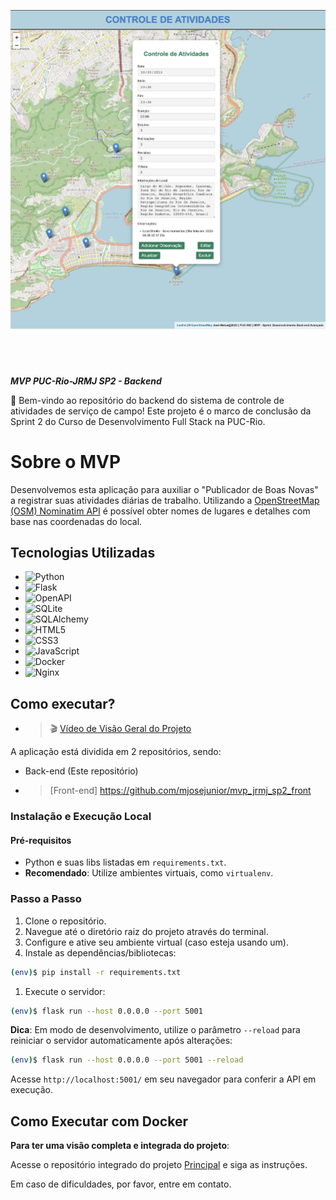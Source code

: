 ![MVP PUC-Rio - José Rodrigues Matos Junior](./img/banner_repo.png)
#
&nbsp;
&nbsp;

***MVP PUC-Rio-JRMJ SP2 - Backend***

🚀 Bem-vindo ao repositório do backend do sistema de controle de atividades de serviço de campo! Este projeto é o marco de conclusão da Sprint 2 do Curso de Desenvolvimento Full Stack na PUC-Rio.

# Sobre o MVP
Desenvolvemos esta aplicação para auxiliar o "Publicador de Boas Novas" a registrar suas atividades diárias de trabalho. Utilizando a  [OpenStreetMap (OSM) Nominatim API](https://nominatim.org/release-docs/develop/api/Overview/) é possível obter nomes de lugares e detalhes com base nas coordenadas do local. 

## Tecnologias Utilizadas
- ![Python](https://img.shields.io/badge/-Python-3776AB?style=flat-square&logo=Python&logoColor=white)
- ![Flask](https://img.shields.io/badge/-Flask-000000?style=flat-square&logo=Flask&logoColor=white)
- ![OpenAPI](https://img.shields.io/badge/-OpenAPI-6BA539?style=flat-square&logo=OpenAPI-Initiative&logoColor=white)
- ![SQLite](https://img.shields.io/badge/-SQLite-003B57?style=flat-square&logo=SQLite&logoColor=white)
- ![SQLAlchemy](https://img.shields.io/badge/-SQLAlchemy-8C2D19?style=flat-square&logo=SQLAlchemy&logoColor=white)
- ![HTML5](https://img.shields.io/badge/-HTML5-E34F26?style=flat-square&logo=HTML5&logoColor=white)
- ![CSS3](https://img.shields.io/badge/-CSS3-1572B6?style=flat-square&logo=CSS3&logoColor=white)
- ![JavaScript](https://img.shields.io/badge/-JavaScript-F7DF1E?style=flat-square&logo=JavaScript&logoColor=black)
- ![Docker](https://img.shields.io/badge/-Docker-2496ED?style=flat-square&logo=Docker&logoColor=white)
- ![Nginx](https://img.shields.io/badge/-Nginx-269539?style=flat-square&logo=Nginx&logoColor=white)


## Como executar?

- > 🎬 [Vídeo de Visão Geral do Projeto](https://youtu.be/elgTpzwykfo)

A aplicação está dividida em 2 repositórios, sendo:

- Back-end (Este repositório)

- > [Front-end] https://github.com/mjosejunior/mvp_jrmj_sp2_front


### Instalação e Execução Local

#### Pré-requisitos
* Python e suas libs listadas em `requirements.txt`.
* **Recomendado**: Utilize ambientes virtuais, como `virtualenv`.

### Passo a Passo

1. Clone o repositório.
2. Navegue até o diretório raiz do projeto através do terminal.
3. Configure e ative seu ambiente virtual (caso esteja usando um).
4. Instale as dependências/bibliotecas:
```bash
(env)$ pip install -r requirements.txt
```

1. Execute o servidor:
```bash
(env)$ flask run --host 0.0.0.0 --port 5001
```
**Dica**: Em modo de desenvolvimento, utilize o parâmetro `--reload` para reiniciar o servidor automaticamente após alterações:

```bash
(env)$ flask run --host 0.0.0.0 --port 5001 --reload
```
Acesse `http://localhost:5001/` em seu navegador para conferir a API em execução.

## Como Executar com Docker

**Para ter uma visão completa e integrada do projeto**:

Acesse o repositório integrado do projeto [Principal](https://github.com/mjosejunior/mvp_jrmj_sp2) e siga as instruções.

Em caso de dificuldades, por favor, entre em contato.